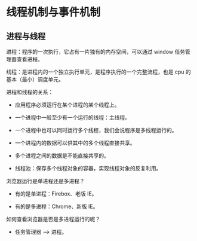 # 线程机制与事件机制

## 进程与线程

进程：程序的一次执行，它占有一片独有的内存空间，可以通过 window 任务管理器查看进程。

线程：是进程内的一个独立执行单元，是程序执行的一个完整流程，也是 cpu 的基本（最小）调度单元。

进程和线程的关系：

- 应用程序必须运行在某个进程的某个线程上。

- 一个进程中一般至少有一个运行的线程：主线程。

- 一个进程中也可以同时运行多个线程，我们会说程序是多线程运行的。

- 一个进程内的数据可以供其中的多个线程直接共享。

- 多个进程之间的数据是不能直接共享的。

- 线程池：保存多个线程对象的容器，实现线程对象的反复利用。

浏览器运行是单进程还是多进程？

- 有的是单进程：Firebox、老版 IE。

- 有的是多进程：Chrome、新版 IE。

如何查看浏览器是否是多进程运行的呢？

- 任务管理器 --> 进程。
